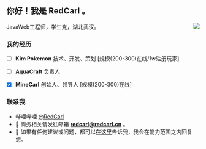 ## 你好！我是 **RedCarl** 。
<img align="right" src="https://github-readme-stats.vercel.app/api?username=RedCarl&show_icons=true&hide_title=true" />
JavaWeb工程师，学生党，湖北武汉。

<!-- ![](https://visitor-badge.glitch.me/badge?page_id=carmjos.readme) -->

### 我的经历
- [ ] **Kim Pokemon** 技术、开发、策划   [规模(200-300)在线/1w注册玩家]

- [ ] **AquaCraft** 负责人
- [x] **MineCarl** 创始人、领导人   [规模(200-300)在线]

<!-- ### 相关领域
<img align="right" height=45% width=45% src="https://raw.githubusercontent.com/CarmJos/CarmJos/main/img/rd-2.png" />

- 🎥 用户界面设计
- 📐 3D零件建模与打印
- ⌨️ Java后端开发与架构设计
- 💿 MySQL、MongoDB数据架构设计
- 💻 Linux/Windows系统运维
- 💎 MineCraft服务器开发、运维、策划与管理(从业七年) -->

### 联系我
- 哔哩哔哩 [@RedCarl](https://space.bilibili.com/398647207)
- 📧 商务相关请发往邮箱 **redcarl@redcarl.cn** 。
- 💬 如果有任何建议或问题，都可以[在这里](https://github.com/RedCarl/RedCarl/issues)告诉我，我会在能力范围之内回复您。
